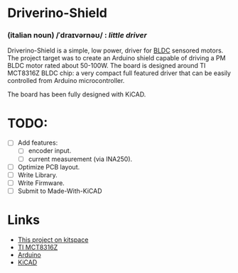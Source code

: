 # Driverino-Shield

### (italian noun) /ˈdraɪvərnəʊ/ : *little driver*

Driverino-Shield is a simple, low power, driver for [BLDC](https://en.wikipedia.org/wiki/Brushless_DC_electric_motor) sensored motors.
The project target was to create an Arduino shield capable of driving a PM BLDC motor rated about 50-100W.
The board is designed around TI MCT8316Z BLDC chip: a very compact full featured driver that can be easily controlled from Arduino microcontroller.

The board has been fully designed with KiCAD.

# TODO:

- [ ] Add features:
   - [ ] encoder input.
   - [ ] current measurement (via INA250).
- [ ] Optimize PCB layout.
- [ ] Write Library.
- [ ] Write Firmware.
- [ ] Submit to Made-With-KiCAD

# Links
* [This project on kitspace](https://kitspace.org/boards/github.com/weirdgyn/driverino-shield/)
* [TI MCT8316Z](https://www.ti.com/product/MCT8316Z?keyMatch=MCT8316Z&tisearch=search-everything)
* [Arduino](https://www.arduino.cc/)
* [KiCAD](https://www.kicad.org/)
